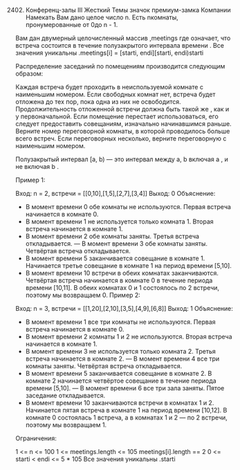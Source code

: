2402. Конференц-залы III
Жесткий
Темы
значок премиум-замка
Компании
Намекать
Вам дано целое число n. Есть nкомнаты, пронумерованные от 0до n - 1.

Вам дан двумерный целочисленный массив ,meetings где означает, что встреча состоится в течение полузакрытого интервала времени . Все значения уникальны .meetings[i] = [starti, endi][starti, endi)starti

Распределение заседаний по помещениям производится следующим образом:

Каждая встреча будет проходить в неиспользуемой комнате с наименьшим номером.
Если свободных комнат нет, встреча будет отложена до тех пор, пока одна из них не освободится. Продолжительность отложенной встречи должна быть такой же , как и у первоначальной.
Если помещение перестает использоваться, его следует предоставить совещаниям, изначально начинавшимся раньше.
Верните номер переговорной комнаты, в которой проводилось больше всего встреч. Если переговорных несколько, верните переговорную с наименьшим номером.

Полузакрытый интервал [a, b) — это интервал между a, b включая a , и не включая b .

 

Пример 1:

Вход: n = 2, встречи = [[0,10],[1,5],[2,7],[3,4]]
 Выход: 0
 Объяснение:
- В момент времени 0 обе комнаты не используются. Первая встреча начинается в комнате 0.
- В момент времени 1 не используется только комната 1. Вторая встреча начинается в комнате 1.
- В момент времени 2 обе комнаты заняты. Третья встреча откладывается.
— В момент времени 3 обе комнаты заняты. Четвёртая встреча откладывается.
- В момент времени 5 заканчивается совещание в комнате 1. Начинается третье совещание в комнате 1 на период времени [5,10].
- В момент времени 10 встречи в обеих комнатах заканчиваются. Четвёртая встреча начинается в комнате 0 в течение периода времени [10,11].
В обеих комнатах 0 и 1 состоялось по 2 встречи, поэтому мы возвращаем 0.
Пример 2:

Вход: n = 3, встречи = [[1,20],[2,10],[3,5],[4,9],[6,8]]
 Выход: 1
 Объяснение:
- В момент времени 1 все три комнаты не используются. Первая встреча начинается в комнате 0.
- В момент времени 2 комнаты 1 и 2 не используются. Вторая встреча начинается в комнате 1.
- В момент времени 3 не используется только комната 2. Третья встреча начинается в комнате 2.
— В момент времени 4 все три комнаты заняты. Четвёртая встреча откладывается.
- В момент времени 5 заканчивается совещание в комнате 2. В комнате 2 начинается четвёртое совещание в течение периода времени [5,10].
— В момент времени 6 все три зала заняты. Пятое заседание откладывается.
- В момент времени 10 заканчиваются встречи в комнатах 1 и 2. Начинается пятая встреча в комнате 1 на период времени [10,12].
В комнате 0 состоялась 1 встреча, а в комнатах 1 и 2 — по 2 встречи, поэтому мы возвращаем 1.
 

Ограничения:

1 <= n <= 100
1 <= meetings.length <= 105
meetings[i].length == 2
0 <= starti < endi <= 5 * 105
Все значения уникальны .starti